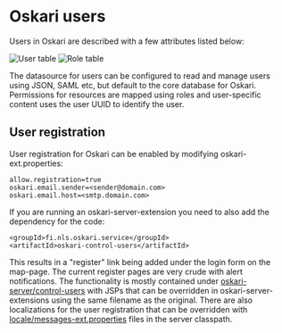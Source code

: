 # Oskari users

Users in Oskari are described with a few attributes listed below:

![User table](/images/backend/userUML.png)
![Role table](/images/backend/roleUML.png)

The datasource for users can be configured to read and manage users using JSON, SAML etc, but default to the core database for Oskari.
Permissions for resources are mapped using roles and user-specific content uses the user UUID to identify the user.

## User registration

User registration for Oskari can be enabled by modifying oskari-ext.properties:

    allow.registration=true
    oskari.email.sender=<sender@domain.com>
    oskari.email.host=<smtp.domain.com>

If you are running an oskari-server-extension you need to also add the dependency for the code:

    <groupId>fi.nls.oskari.service</groupId>
    <artifactId>oskari-control-users</artifactId>


This results in a "register" link being added under the login form on the map-page. The current register pages are very crude with alert notifications.
The functionality is mostly contained under [oskari-server/control-users](https://github.com/nls-oskari/oskari-server/tree/develop/control-users) with JSPs that can be overridden
in oskari-server-extensions using the same filename as the original. There are also localizations for the user registration that can be overridden with [locale/messages-ext.properties](https://github.com/nls-oskari/oskari-server/blob/develop/servlet-map/src/main/resources/locale/messages.properties) files in the server classpath.
